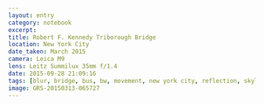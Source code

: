 ```yaml
--- 
layout: entry
category: notebook
excerpt:
title: Robert F. Kennedy Triborough Bridge
location: New York City
date_taken: March 2015
camera: Leica M9
lens: Leitz Summilux 35mm f/1.4
date: 2015-09-28 21:09:16
tags: [blur, bridge, bus, bw, movement, new york city, reflection, skyline, skyscapers, speed, window]
image: GRS-20150313-065727
---
```

